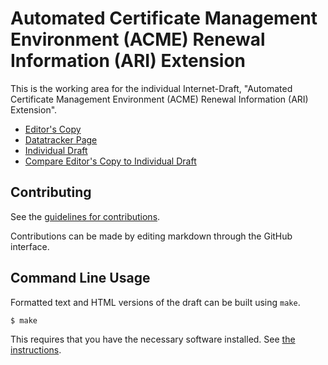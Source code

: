 # Automated Certificate Management Environment (ACME) Renewal Information (ARI) Extension

This is the working area for the individual Internet-Draft, "Automated Certificate Management Environment (ACME) Renewal Information (ARI) Extension".

* [Editor's Copy](https://aarongable.github.io/draft-acme-ari/#go.draft-ietf-acme-ari.html)
* [Datatracker Page](https://datatracker.ietf.org/doc/draft-ietf-acme-ari)
* [Individual Draft](https://datatracker.ietf.org/doc/html/draft-ietf-acme-ari)
* [Compare Editor's Copy to Individual Draft](https://aarongable.github.io/draft-acme-ari/#go.draft-ietf-acme-ari.diff)

## Contributing

See the [guidelines for contributions](https://github.com/aarongable/draft-acme-ari/blob/main/CONTRIBUTING.md).

Contributions can be made by editing markdown through the GitHub interface.

## Command Line Usage

Formatted text and HTML versions of the draft can be built using `make`.

```sh
$ make
```

This requires that you have the necessary software installed. See [the instructions](https://github.com/martinthomson/i-d-template/blob/main/doc/SETUP.md).
